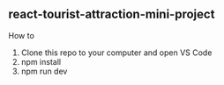## react-tourist-attraction-mini-project

How to 
1. Clone this repo to your computer and open VS Code
2. npm install
3. npm run dev
